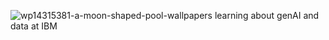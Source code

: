 ![wp14315381-a-moon-shaped-pool-wallpapers](https://github.com/user-attachments/assets/08de8325-3b1e-4e60-9262-a4b08a0bfa39)
learning about genAI and data at IBM 
